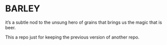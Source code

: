 # BARLEY

it’s a subtle nod to the unsung hero of grains that brings us the magic that is beer.

This a repo just for keeping the previous version of another repo.
